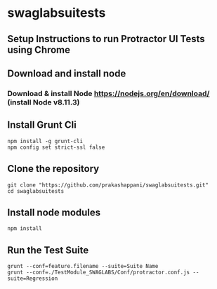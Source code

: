 # swaglabsuitests
## Setup Instructions to run Protractor UI Tests using Chrome

## Download and install node
### Download & install Node  https://nodejs.org/en/download/  (install Node v8.11.3)

## Install Grunt Cli
```		
npm install -g grunt-cli
npm config set strict-ssl false
```	

## Clone the repository
```	
git clone "https://github.com/prakashappani/swaglabsuitests.git"
cd swaglabsuitests
```	

## Install node modules 
```	
npm install
```

## Run the Test Suite
```
grunt --conf=feature.filename --suite=Suite Name
grunt --conf=./TestModule_SWAGLABS/Conf/protractor.conf.js --suite=Regression
```

